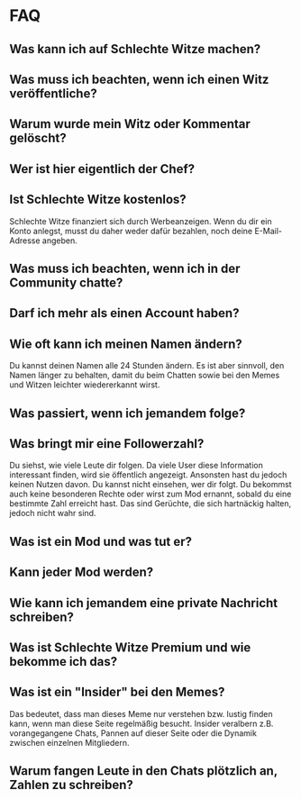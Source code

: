 # FAQ

## Was kann ich auf Schlechte Witze machen?

## Was muss ich beachten, wenn ich einen Witz veröffentliche?

## Warum wurde mein Witz oder Kommentar gelöscht?

## Wer ist hier eigentlich der Chef?

## Ist Schlechte Witze kostenlos?

Schlechte Witze finanziert sich durch Werbeanzeigen. Wenn du dir ein Konto anlegst, musst du daher weder dafür bezahlen, noch deine E-Mail-Adresse angeben.

## Was muss ich beachten, wenn ich in der Community chatte?

## Darf ich mehr als einen Account haben?

## Wie oft kann ich meinen Namen ändern?

Du kannst deinen Namen alle 24 Stunden ändern. Es ist aber sinnvoll, den Namen länger zu behalten, damit du beim Chatten sowie bei den Memes und Witzen leichter wiedererkannt wirst.

## Was passiert, wenn ich jemandem folge?

## Was bringt mir eine Followerzahl?

Du siehst, wie viele Leute dir folgen. Da viele User diese Information interessant finden, wird sie öffentlich angezeigt. Ansonsten hast du jedoch keinen Nutzen davon. Du kannst nicht einsehen, wer dir folgt. Du bekommst auch keine besonderen Rechte oder wirst zum Mod ernannt, sobald du eine bestimmte Zahl erreicht hast. Das sind Gerüchte, die sich hartnäckig halten, jedoch nicht wahr sind.

## Was ist ein Mod und was tut er?

## Kann jeder Mod werden?

## Wie kann ich jemandem eine private Nachricht schreiben?

## Was ist Schlechte Witze Premium und wie bekomme ich das?

## Was ist ein "Insider" bei den Memes?

Das bedeutet, dass man dieses Meme nur verstehen bzw. lustig finden kann, wenn man diese Seite regelmäßig besucht. Insider veralbern z.B. vorangegangene Chats, Pannen auf dieser Seite oder die Dynamik zwischen einzelnen Mitgliedern.

## Warum fangen Leute in den Chats plötzlich an, Zahlen zu schreiben?
